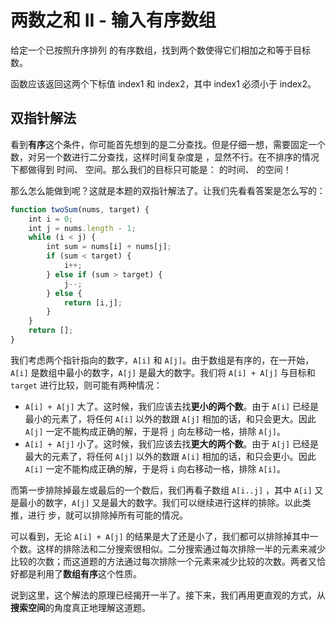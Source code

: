 # 两数之和 II - 输入有序数组

给定一个已按照升序排列 的有序数组，找到两个数使得它们相加之和等于目标数。

函数应该返回这两个下标值 index1 和 index2，其中 index1 必须小于 index2。





## 双指针解法

看到**有序**这个条件，你可能首先想到的是二分查找。但是仔细一想，需要固定一个数，对另一个数进行二分查找，这样时间复杂度是 ，显然不行。在不排序的情况下都做得到 时间、 空间。那么我们的目标只可能是： 的时间、 的空间！

那么怎么能做到呢？这就是本题的双指针解法了。让我们先看看答案是怎么写的：

```js
function twoSum(nums, target) {
    int i = 0;
    int j = nums.length - 1;
    while (i < j) {
        int sum = nums[i] + nums[j];
        if (sum < target) {
            i++;
        } else if (sum > target) {
            j--;
        } else {
            return [i,j];
        }
    }
    return [];
}
```

我们考虑两个指针指向的数字，`A[i]` 和 `A[j]`。由于数组是有序的，在一开始，`A[i]` 是数组中最小的数字，`A[j]` 是最大的数字。我们将 `A[i] + A[j]` 与目标和 `target` 进行比较，则可能有两种情况：

- `A[i] + A[j]` 大了。这时候，我们应该去找**更小的两个数**。由于 `A[i]` 已经是最小的元素了，将任何 `A[i]` 以外的数跟 `A[j]` 相加的话，和只会更大。因此 `A[j]` 一定不能构成正确的解，于是将 `j` 向左移动一格，排除 `A[j]`。
- `A[i] + A[j]` 小了。这时候，我们应该去找**更大的两个数**。由于 `A[j]` 已经是最大的元素了，将任何 `A[j]` 以外的数跟 `A[i]` 相加的话，和只会更小。因此 `A[i]` 一定不能构成正确的解，于是将 `i` 向右移动一格，排除 `A[i]`。

而第一步排除掉最左或最后的一个数后，我们再看子数组 `A[i..j]` ，其中 `A[i]` 又是最小的数字，`A[j]` 又是最大的数字。我们可以继续进行这样的排除。以此类推，进行 步，就可以排除掉所有可能的情况。



可以看到，无论 `A[i] + A[j]` 的结果是大了还是小了，我们都可以排除掉其中一个数。这样的排除法和二分搜索很相似。二分搜索通过每次排除一半的元素来减少比较的次数；而这道题的方法通过每次排除一个元素来减少比较的次数。两者又恰好都是利用了**数组有序**这个性质。

说到这里，这个解法的原理已经揭开一半了。接下来，我们再用更直观的方式，从**搜索空间**的角度真正地理解这道题。